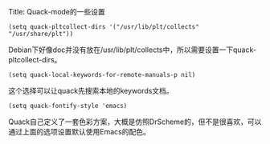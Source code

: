 Title: Quack-mode的一些设置

    (setq quack-pltcollect-dirs '("/usr/lib/plt/collects" "/usr/share/plt"))

Debian下好像doc并没有放在/usr/lib/plt/collects中，所以需要设置一下quack-pltcollect-dirs。

    (setq quack-local-keywords-for-remote-manuals-p nil)

这个选择可以让quack先搜索本地的keywords文档。

    (setq quack-fontify-style 'emacs)

Quack自己定义了一套色彩方案，大概是仿照DrScheme的，但不是很喜欢，可以通过上面的选项设置默认使用Emacs的配色。
